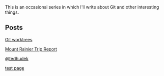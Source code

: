 This is an occasional series in which I'll write about Git and other interesting things.

## Posts

[Git worktrees](_posts/2019-02-07-worktrees.md)

[Mount Rainier Trip Report](_posts/2019-05-21-rainier.md)

[@tedhudek](https://twitter.com/tedhudek)

[test page](/articles/test-page)